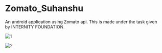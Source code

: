 # Zomato_Suhanshu
An android application using Zomato api.
This is made under the task given by INTERNITY FOUNDATION.

![1](https://user-images.githubusercontent.com/25812257/41974025-9f24cfc4-79cb-11e8-9487-e83bda489ba3.PNG)


![2](https://user-images.githubusercontent.com/25812257/41974023-9ec0afc6-79cb-11e8-9784-9b9b8f3dd836.PNG)

